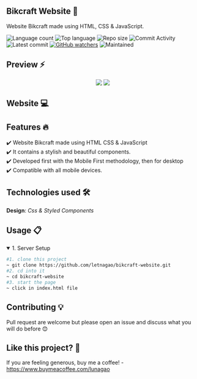 ## Bikcraft Website 🎯
Website Bikcraft made using HTML, CSS & JavaScript.

![Language count](https://img.shields.io/github/languages/count/letnagao/bikcraft-website?color=green)
![Top language](https://img.shields.io/github/languages/top/letnagao/bikcraft-website?color=ff69b4)
![Repo size](https://img.shields.io/github/repo-size/letnagao/bikcraft-website?color=yellow)
![Commit Activity](https://img.shields.io/github/commit-activity/y/letnagao/bikcraft-website?color=blue)
![Latest commit](https://img.shields.io/github/last-commit/letnagao/bikcraft-website?color=red)
[![GitHub watchers](https://img.shields.io/github/watchers/letnagao/bikcraft-website?logo=GitHub)](https://github.com/letnagao/bikcraft-website/watchers)
![Maintained](https://img.shields.io/maintenance/yes/9999)

</ul><h2> Preview ⚡️</h2>
<p align="center">
  <img src="https://user-images.githubusercontent.com/99754900/212082679-6a9458eb-4201-478d-bd98-1d7a49264548.jpg" />
    <img src="https://user-images.githubusercontent.com/99754900/212082685-048be8dc-d327-4ef8-a19c-e289ebdd0066.jpg" />
</p>  

## Website 💻

## Features 🔥
✔️ Website Bikcraft made using HTML CSS & JavaScript <br /> 
✔️ It contains a stylish and beautiful components. <br /> 
✔️ Developed first with the Mobile First methodology, then for desktop <br /> 
✔️ Compatible with all mobile devices. <br /> 

## Technologies used 🛠️
**Design**: *Css & Styled Components*<br />


## Usage 📋
<details open>
<summary>1. Server Setup</summary>

```bash
#1. clone this project
~ git clone https://github.com/letnagao/bikcraft-website.git
#2. cd into it
~ cd bikcraft-website
#3. start the page 
~ click in index.html file
```

</details>

## Contributing 💡
Pull request are welcome but please open an issue and discuss what you will do before 😊

## Like this project? 💖

If you are feeling generous, buy me a coffee! - https://www.buymeacoffee.com/lunagao

